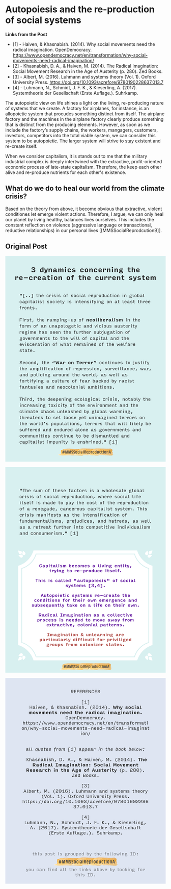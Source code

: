 
# Autopoiesis and the re-production of social systems 
**Links from the Post**
- [1] - Haiven, & Khasnabish. (2014). Why social movements need the radical imagination. OpenDemocracy. https://www.opendemocracy.net/en/transformation/why-social-movements-need-radical-imagination/
- [2] - Khasnabish, D. A., & Haiven, M. (2014). The Radical Imagination: Social Movement Research in the Age of Austerity (p. 280). Zed Books.
- [3] - Albert, M. (2016). Luhmann and systems theory (Vol. 1). Oxford University Press. https://doi.org/10.1093/acrefore/9780190228637.013.7
- [4] - Luhmann, N., Schmidt, J. F. K., & Kieserling, A. (2017). Systemtheorie der Gesellschaft (Erste Auflage.). Suhrkamp.

The autopoietic view on life shines a light on the living, re-producing
nature of systems that we create. A factory for airplanes, for instance, is
an allopoietic system that procudes something distinct from itself. The airplane factory and the machines in the airplane factory clearly produce something that is distinct from the producing elements. However, as soon as we include the factory’s supply chains, the workers, mangagers, customers, investors, competitors into the total viable system, we can consider this system to be autopoietic. The larger system will strive to stay existent and re-create itself.

When we consider capitalism, it is stands out to me that the military industrial complex is deeply intertwined with the extractive, profit-oriented economic process of late-state capitalism. Therefore, the keep each other alive and re-produce nutrients for each other's existence.

## What do we do to heal our world from the climate crisis?
Based on the theory from above, it become obvious that extractive, violent conditiones let emerge violent actions. Therefore, I argue, we can only heal our planet by living healthy, balances lives ourselves. This includes the constant reflection on violence (aggressive language or transactional, reductive relationships) in our personal lives [[MMSSocialReprodcutionB]].

## Original Post 
![](../media/MMSSocialReproductionA-1.png) 

![](../media/MMSSocialReproductionA-2.png) 

![](../media/MMSSocialReproductionA-3.png) 




